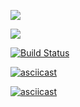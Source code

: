 <a href="https://codeclimate.com/github/holiqen/project-lvl1-s388/maintainability"><img src="https://api.codeclimate.com/v1/badges/d6a63b1d1b438d323563/maintainability" /></a>

<a href="https://codeclimate.com/github/holiqen/project-lvl1-s388/test_coverage"><img src="https://api.codeclimate.com/v1/badges/d6a63b1d1b438d323563/test_coverage" /></a>

[![Build Status](https://travis-ci.org/holiqen/project-lvl1-s388.svg?branch=master)](https://travis-ci.org/holiqen/project-lvl1-s388)

[![asciicast](https://asciinema.org/a/lDCTrqpR4ZjpUyLWtR8PrYhfd.svg)](https://asciinema.org/a/lDCTrqpR4ZjpUyLWtR8PrYhfd)

[![asciicast](https://asciinema.org/a/cl5JwBmMn0TW2c8gPi7yEf4B9.svg)](https://asciinema.org/a/cl5JwBmMn0TW2c8gPi7yEf4B9)
